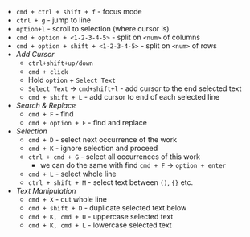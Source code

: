 - `cmd + ctrl + shift + f` - focus mode
- `ctrl + g` - jump to line
-  `option+l` - scroll to selection (where cursor is)
-  `cmd + option + <1-2-3-4-5>` - split on `<num>` of columns
-  `cmd + option + shift + <1-2-3-4-5>` - split on `<num>` of rows
- *Add Cursor*
	- `ctrl+shift+up/down` 
	- `cmd + click` 
	- Hold `option` + `Select Text` 
	- `Select Text` -> `cmd+shift+l` - add cursor to the end selected text
	- `cmd + shift + L` - add cursor to end of each selected line
- *Search & Replace*
	- `cmd + F`  - find
	- `cmd + option + F` -  find and replace
- *Selection*
	-  `cmd + D` - select next occurrence of the work
	-  `cmd + K` - ignore selection and proceed
	-  `ctrl + cmd + G` - select all occurrences of this work
		- we can do the same with find   `cmd + F` -> `option + enter`
	- `cmd + L` - select whole line
	- `ctrl + shift + M` - select text between `()`, `{}` etc.
- *Text Manipulation*
	- `cmd + X` - cut whole line
	- `cmd + shift + D` - duplicate selected text below
	- `cmd + K, cmd + U` - uppercase selected text
	- `cmd + K, cmd + L` - lowercase selected text
